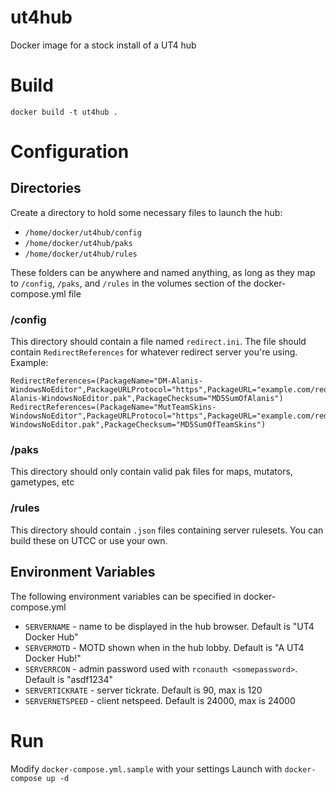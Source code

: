 # ut4hub
Docker image for a stock install of a UT4 hub

# Build
`docker build -t ut4hub .`

# Configuration 

## Directories
Create a directory to hold some necessary files to launch the hub:

- `/home/docker/ut4hub/config` 
- `/home/docker/ut4hub/paks`
- `/home/docker/ut4hub/rules`

These folders can be anywhere and named anything, as long as they map to `/config`, `/paks`, and `/rules` in the volumes section of the docker-compose.yml file

### /config
This directory should contain a file named `redirect.ini`. The file should contain `RedirectReferences` for whatever redirect server you're using. Example:

```
RedirectReferences=(PackageName="DM-Alanis-WindowsNoEditor",PackageURLProtocol="https",PackageURL="example.com/redirect/DM-Alanis-WindowsNoEditor.pak",PackageChecksum="MD5SumOfAlanis")
RedirectReferences=(PackageName="MutTeamSkins-WindowsNoEditor",PackageURLProtocol="https",PackageURL="example.com/redirect/MutTeamSkins-WindowsNoEditor.pak",PackageChecksum="MD5SumOfTeamSkins")
```

### /paks

This directory should only contain valid pak files for maps, mutators, gametypes, etc

### /rules

This directory should contain `.json` files containing server rulesets. You can build these on UTCC or use your own.

## Environment Variables

The following environment variables can be specified in docker-compose.yml

- `SERVERNAME` - name to be displayed in the hub browser. Default is "UT4 Docker Hub"
- `SERVERMOTD` - MOTD shown when in the hub lobby. Default is "A UT4 Docker Hub!"
- `SERVERRCON` - admin password used with `rconauth <somepassword>`. Default is "asdf1234"
- `SERVERTICKRATE` - server tickrate. Default is 90, max is 120
- `SERVERNETSPEED` - client netspeed. Default is 24000, max is 24000

# Run
Modify `docker-compose.yml.sample` with your settings 
Launch with `docker-compose up -d`

